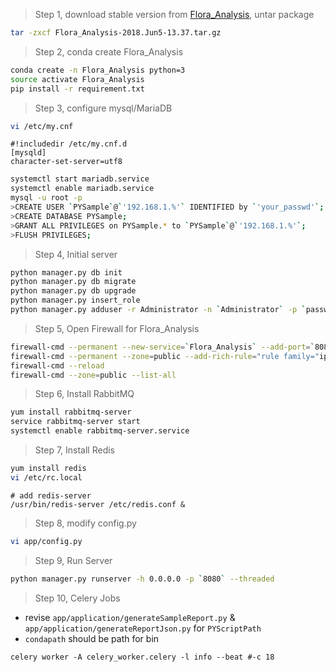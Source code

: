 >Step 1, download stable version from [Flora_Analysis](https://github.com/braveHUI/Flora_Analysis-.git), untar package

```Bash
tar -zxcf Flora_Analysis-2018.Jun5-13.37.tar.gz
```

>Step 2, conda create Flora_Analysis

```Bash
conda create -n Flora_Analysis python=3
source activate Flora_Analysis
pip install -r requirement.txt
```

>Step 3, configure mysql/MariaDB

```Bash
vi /etc/my.cnf
```
```configure
#!includedir /etc/my.cnf.d
[mysqld]
character-set-server=utf8
```
```Bash
systemctl start mariadb.service
systemctl enable mariadb.service
mysql -u root -p
>CREATE USER `PYSample`@`'192.168.1.%'` IDENTIFIED by `'your_passwd'`;
>CREATE DATABASE PYSample;
>GRANT ALL PRIVILEGES on PYSample.* to `PYSample`@`'192.168.1.%'`;
>FLUSH PRIVILEGES;
```

>Step 4, Initial server

```Bash
python manager.py db init
python manager.py db migrate
python manager.py db upgrade
python manager.py insert_role
python manager.py adduser -r Administrator -n `Administrator` -p `password` -u `admin`
```

>Step 5, Open Firewall for Flora_Analysis

```Bash
firewall-cmd --permanent --new-service=`Flora_Analysis` --add-port=`8080/tcp`
firewall-cmd --permanent --zone=public --add-rich-rule="rule family="ipv4" source address="192.168.1.1/24" service name="`PYSample`" accept"
firewall-cmd --reload
firewall-cmd --zone=public --list-all
```

>Step 6, Install RabbitMQ

```Bash
yum install rabbitmq-server
service rabbitmq-server start
systemctl enable rabbitmq-server.service
```

>Step 7, Install Redis

```Bash
yum install redis
vi /etc/rc.local
```

```vim
# add redis-server
/usr/bin/redis-server /etc/redis.conf &
```

>Step 8, modify config.py

```Bash
vi app/config.py
```

>Step 9, Run Server

```Bash
python manager.py runserver -h 0.0.0.0 -p `8080` --threaded
```

>Step 10, Celery Jobs

* revise `app/application/generateSampleReport.py` & `app/application/generateReportJson.py` for `PYScriptPath`
* `condapath` should be path for bin

```Shell
celery worker -A celery_worker.celery -l info --beat #-c 18
```